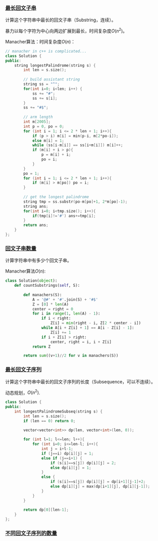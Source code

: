 ### [最长回文子串](https://leetcode-cn.com/problems/longest-palindromic-substring/)

计算这个字符串中最长的回文子串（Substring，连续）。

暴力以每个字符为中心向两边扩展到最长，时间复杂度$O(n^2)$。

Manacher算法：时间复杂度$O(n)$：

```cpp
// manacher in c++ is complicated...
class Solution {
public:
    string longestPalindrome(string s) {
        int len = s.size();
        
		// build assistant string
        string ss = "^";
        for(int i=0; i<len; i++) {
            ss += "#";
            ss += s[i];
        }
        ss += "#$";
        
        // arm length
        int m[2005];
        int p = 0, po = 0;
        for (int i = 1; i <= 2 * len + 1; i++){
            if (p > i) m[i] = min(p-i, m[2*po-i]);
            else m[i] = 1;
            while (ss[i-m[i]] == ss[i+m[i]]) m[i]++;
            if (m[i] + i > p){
                p = m[i] + i;
                po = i;
            }
        }
        po = 1;
        for (int i = 1; i <= 2 * len + 1; i++){
            if (m[i] > m[po]) po = i;
        }
        
        // get the longest palindrome
        string tmp = ss.substr(po-m[po]+1, 2*m[po]-1);
        string ans;
        for(int i=0; i<tmp.size(); i++){
            if(tmp[i]!='#') ans+=tmp[i];
        }
        return ans;
    }
};
```


### [回文子串数量](https://leetcode-cn.com/problems/palindromic-substrings/)

计算字符串中有多少个回文子串。

Manacher算法$O(n)$:

```python
class Solution(object):
    def countSubstrings(self, S):
        
        def manachers(S):
            A = '@#' + '#'.join(S) + '#$'
            Z = [0] * len(A)
            center = right = 0
            for i in range(1, len(A) - 1):
                if i < right:
                    Z[i] = min(right - i, Z[2 * center - i])
                while A[i + Z[i] + 1] == A[i - Z[i] - 1]:
                    Z[i] += 1
                if i + Z[i] > right:
                    center, right = i, i + Z[i]
            return Z

        return sum((v+1)//2 for v in manachers(S))
```


### [最长回文子序列](https://leetcode-cn.com/problems/longest-palindromic-subsequence/)

计算这个字符串中最长的回文子序列的长度（Subsequence，可以不连续）。

动态规划，$O(n^2)$.

```cpp
class Solution {
public:
    int longestPalindromeSubseq(string s) {
        int len = s.size();
        if (len == 0) return 0;

        vector<vector<int>> dp(len, vector<int>(len, 0));
        
        for (int l=1; l<=len; l++){
            for (int i=0; i<=len-l; i++){
                int j = i+l-1;
                if (j==i) dp[i][j] = 1;
                else if (j==i+1) {
                    if (s[i]==s[j]) dp[i][j] = 2;
                    else dp[i][j] = 1;
                }
                else {
                    if (s[i]==s[j]) dp[i][j] = dp[i+1][j-1]+2;
                    else dp[i][j] = max(dp[i+1][j], dp[i][j-1]);
                }
            }
        }
        
        return dp[0][len-1];
    }
};
```


### [不同回文子序列的数量](https://leetcode-cn.com/problems/count-different-palindromic-subsequences/)

